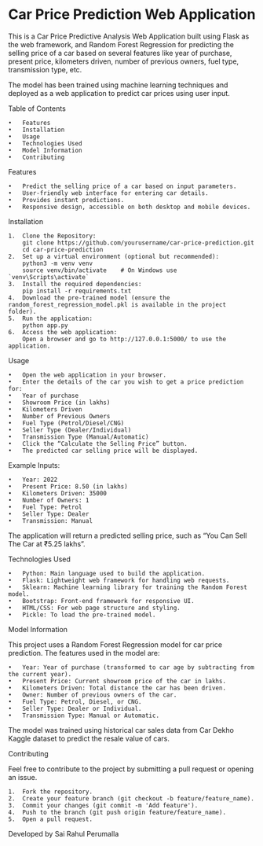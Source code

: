 # Car Price Prediction Web Application
This is a Car Price Predictive Analysis Web Application built using Flask as the web framework, and Random Forest Regression for predicting the selling price of a car based on several features like year of purchase, present price, kilometers driven, number of previous owners, fuel type, transmission type, etc.

The model has been trained using machine learning techniques and deployed as a web application to predict car prices using user input.

Table of Contents

	•	Features
	•	Installation
	•	Usage
	•	Technologies Used
	•	Model Information
	•	Contributing

 Features
 
	•	Predict the selling price of a car based on input parameters.
	•	User-friendly web interface for entering car details.
	•	Provides instant predictions.
	•	Responsive design, accessible on both desktop and mobile devices.

 Installation
 
    1.	Clone the Repository:
        git clone https://github.com/yourusername/car-price-prediction.git
        cd car-price-prediction
    2.  Set up a virtual environment (optional but recommended):
        python3 -m venv venv
        source venv/bin/activate    # On Windows use `venv\Scripts\activate`
    3.  Install the required dependencies:
        pip install -r requirements.txt
    4.  Download the pre-trained model (ensure the random_forest_regression_model.pkl is available in the project folder).
    5.	Run the application:
        python app.py
    6.  Access the web application:
        Open a browser and go to http://127.0.0.1:5000/ to use the application.

Usage

	•	Open the web application in your browser.
	•	Enter the details of the car you wish to get a price prediction for:
	•	Year of purchase
	•	Showroom Price (in lakhs)
	•	Kilometers Driven
	•	Number of Previous Owners
	•	Fuel Type (Petrol/Diesel/CNG)
	•	Seller Type (Dealer/Individual)
	•	Transmission Type (Manual/Automatic)
	•	Click the “Calculate the Selling Price” button.
	•	The predicted car selling price will be displayed.

Example Inputs:

	•	Year: 2022
	•	Present Price: 8.50 (in lakhs)
	•	Kilometers Driven: 35000
	•	Number of Owners: 1
	•	Fuel Type: Petrol
	•	Seller Type: Dealer 
	•	Transmission: Manual

The application will return a predicted selling price, such as “You Can Sell The Car at ₹5.25 lakhs”.

Technologies Used

	•	Python: Main language used to build the application.
	•	Flask: Lightweight web framework for handling web requests.
	•	Sklearn: Machine learning library for training the Random Forest model.
	•	Bootstrap: Front-end framework for responsive UI.
	•	HTML/CSS: For web page structure and styling.
	•	Pickle: To load the pre-trained model.

 Model Information

This project uses a Random Forest Regression model for car price prediction. The features used in the model are:

	•	Year: Year of purchase (transformed to car age by subtracting from the current year).
	•	Present Price: Current showroom price of the car in lakhs.
	•	Kilometers Driven: Total distance the car has been driven.
	•	Owner: Number of previous owners of the car.
	•	Fuel Type: Petrol, Diesel, or CNG.
	•	Seller Type: Dealer or Individual.
	•	Transmission Type: Manual or Automatic. 

The model was trained using historical car sales data from Car Dekho Kaggle dataset to predict the resale value of cars.

Contributing

Feel free to contribute to the project by submitting a pull request or opening an issue.

	1.	Fork the repository.
	2.	Create your feature branch (git checkout -b feature/feature_name).
	3.	Commit your changes (git commit -m 'Add feature').
	4.	Push to the branch (git push origin feature/feature_name).
	5.	Open a pull request.

Developed by Sai Rahul Perumalla
